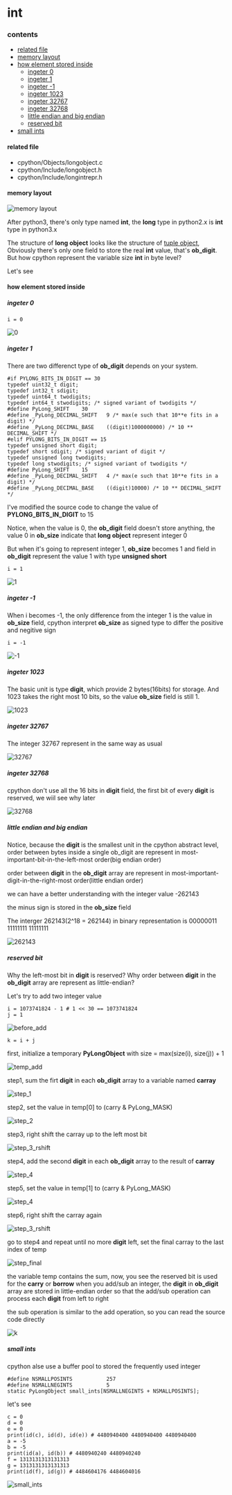 # int

### contents

* [related file](#related-file)
* [memory layout](#memory-layout)
* [how element stored inside](#how-element-stored-inside)
	* [ingeter 0](#ingeter-0)
	* [ingeter 1](#ingeter-1)
	* [ingeter -1](#ingeter--1)
	* [ingeter 1023](#ingeter-1023)
	* [ingeter 32767](#ingeter-32767)
	* [ingeter 32768](#ingeter-32768)
	* [little endian and big endian](#little-endian-and-big-endian)
	* [reserved bit](#reserved-bit)
* [small ints](#small-ints)

#### related file
* cpython/Objects/longobject.c
* cpython/Include/longobject.h
* cpython/Include/longintrepr.h

#### memory layout

![memory layout](https://img-blog.csdnimg.cn/20190314164305131.png?x-oss-process=image/watermark,type_ZmFuZ3poZW5naGVpdGk,shadow_10,text_aHR0cHM6Ly9ibG9nLmNzZG4ubmV0L3FxXzMxNzIwMzI5,size_16,color_FFFFFF,t_70)

After python3, there's only type named **int**, the **long** type in python2.x is **int** type in python3.x

The structure of **long object** looks like the structure of [tuple object](https://github.com/zpoint/CPython-Internals/blob/master/BasicObject/tuple/tuple.md#memory-layout), Obviously there's only one field to store the real **int** value, that's **ob_digit**. But how cpython represent the variable size **int** in byte level?

Let's see

#### how element stored inside

##### ingeter 0

	i = 0

![0](https://github.com/zpoint/CPython-Internals/blob/master/BasicObject/long/0.png)

##### ingeter 1

There are two differenct type of **ob_digit** depends on your system.

    #if PYLONG_BITS_IN_DIGIT == 30
    typedef uint32_t digit;
    typedef int32_t sdigit;
    typedef uint64_t twodigits;
    typedef int64_t stwodigits; /* signed variant of twodigits */
    #define PyLong_SHIFT    30
    #define _PyLong_DECIMAL_SHIFT   9 /* max(e such that 10**e fits in a digit) */
    #define _PyLong_DECIMAL_BASE    ((digit)1000000000) /* 10 ** DECIMAL_SHIFT */
    #elif PYLONG_BITS_IN_DIGIT == 15
    typedef unsigned short digit;
    typedef short sdigit; /* signed variant of digit */
    typedef unsigned long twodigits;
    typedef long stwodigits; /* signed variant of twodigits */
    #define PyLong_SHIFT    15
    #define _PyLong_DECIMAL_SHIFT   4 /* max(e such that 10**e fits in a digit) */
    #define _PyLong_DECIMAL_BASE    ((digit)10000) /* 10 ** DECIMAL_SHIFT */

I've modified the source code to change the value of **PYLONG_BITS_IN_DIGIT** to 15

Notice, when the value is 0, the **ob_digit** field doesn't store anything, the value 0 in **ob_size** indicate that **long object** represent integer 0

But when it's going to represent integer 1, **ob_size** becomes 1 and field in **ob_digit** represent the value 1 with type **unsigned short**

	i = 1

![1](https://github.com/zpoint/CPython-Internals/blob/master/BasicObject/long/1.png)

##### ingeter -1

When i becomes -1, the only difference from the integer 1 is the value in **ob_size** field, cpython interpret **ob_size** as signed type to differ the positive and negitive sign

	i = -1

![-1](https://github.com/zpoint/CPython-Internals/blob/master/BasicObject/long/-1.png)

##### ingeter 1023

The basic unit is type **digit**, which provide 2 bytes(16bits) for storage. And 1023 takes the right most 10 bits,
so the value **ob_size** field is still 1.


![1023](https://github.com/zpoint/CPython-Internals/blob/master/BasicObject/long/1023.png)

##### ingeter 32767

The integer 32767 represent in the same way as usual

![32767](https://github.com/zpoint/CPython-Internals/blob/master/BasicObject/long/32767.png)

##### ingeter 32768

cpython don't use all the 16 bits in **digit** field, the first bit of every **digit** is reserved, we wiil see why later

![32768](https://github.com/zpoint/CPython-Internals/blob/master/BasicObject/long/32768.png)

##### little endian and big endian

Notice, because the **digit** is the smallest unit in the cpython abstract level, order between bytes inside a single ob_digit are represent in most-important-bit-in-the-left-most order(big endian order)

order between **digit** in the **ob_digit** array are represent in most-important-digit-in-the-right-most order(little endian order)

we can have a better understanding with the integer value -262143

the minus sign is stored in the **ob_size** field

The interger 262143(2^18 = 262144) in binary representation is 00000011 11111111 11111111

![262143](https://github.com/zpoint/CPython-Internals/blob/master/BasicObject/long/262143.png)

##### reserved bit

Why the left-most bit in **digit** is reserved? Why order between **digit** in the **ob_digit** array are represent as little-endian?

Let's try to add two integer value

	i = 1073741824 - 1 # 1 << 30 == 1073741824
    j = 1

![before_add](https://github.com/zpoint/CPython-Internals/blob/master/BasicObject/long/before_add.png)

	k = i + j

first, initialize a temporary **PyLongObject** with size = max(size(i), size(j)) + 1

![temp_add](https://github.com/zpoint/CPython-Internals/blob/master/BasicObject/long/temp_add.png)

step1, sum the firt **digit** in each **ob_digit** array to a variable named **carray**

![step_1](https://github.com/zpoint/CPython-Internals/blob/master/BasicObject/long/step_1.png)

step2, set the value in temp[0] to (carry & PyLong_MASK)

![step_2](https://github.com/zpoint/CPython-Internals/blob/master/BasicObject/long/step_2.png)

step3, right shift the carray up to the left most bit

![step_3_rshift](https://github.com/zpoint/CPython-Internals/blob/master/BasicObject/long/step_3_rshift.png)

step4, add the second **digit** in each **ob_digit** array to the result of **carray**

![step_4](https://github.com/zpoint/CPython-Internals/blob/master/BasicObject/long/step_4.png)

step5, set the value in temp[1] to (carry & PyLong_MASK)

![step_4](https://github.com/zpoint/CPython-Internals/blob/master/BasicObject/long/step_5.png)

step6, right shift the carray again

![step_3_rshift](https://github.com/zpoint/CPython-Internals/blob/master/BasicObject/long/step_3_rshift.png)

go to step4 and repeat until no more **digit** left, set the final carray to the last index of temp

![step_final](https://github.com/zpoint/CPython-Internals/blob/master/BasicObject/long/step_final.png)

the variable temp contains the sum, now, you see the reserved bit is used for the **carry** or **borrow** when you add/sub an integer, the **digit** in **ob_digit** array are stored in little-endian order so that the add/sub operation can process each **digit** from left to right

the sub operation is similar to the add operation, so you can read the source code directly

![k](https://github.com/zpoint/CPython-Internals/blob/master/BasicObject/long/k.png)


##### small ints

cpython alse use a buffer pool to stored the frequently used integer


	#define NSMALLPOSINTS           257
	#define NSMALLNEGINTS           5
    static PyLongObject small_ints[NSMALLNEGINTS + NSMALLPOSINTS];

let's see

	c = 0
    d = 0
    e = 0
    print(id(c), id(d), id(e)) # 4480940400 4480940400 4480940400
    a = -5
    b = -5
    print(id(a), id(b)) # 4480940240 4480940240
    f = 1313131313131313
    g = 1313131313131313
    print(id(f), id(g)) # 4484604176 4484604016

![small_ints](https://github.com/zpoint/CPython-Internals/blob/master/BasicObject/long/small_ints.png)
